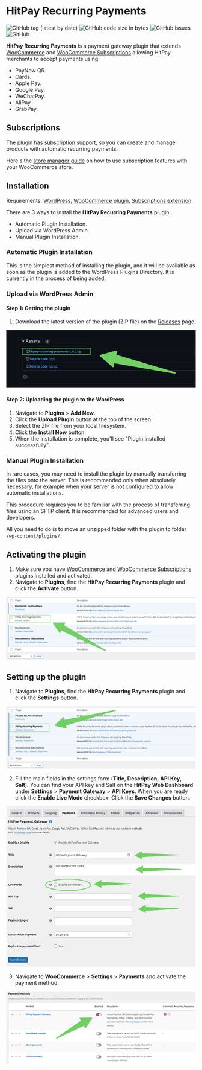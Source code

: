 # HitPay Recurring Payments

![GitHub tag (latest by date)](https://img.shields.io/github/v/tag/hit-pay/woocommerce-recurring?label=Version&style=for-the-badge)
![GitHub code size in bytes](https://img.shields.io/github/languages/code-size/hit-pay/woocommerce-recurring?style=for-the-badge)
![GitHub issues](https://img.shields.io/github/issues-raw/hit-pay/woocommerce-recurring?style=for-the-badge)
![GitHub](https://img.shields.io/github/license/hit-pay/woocommerce-recurring?style=for-the-badge)

**HitPay Recurring Payments** is a payment gateway plugin that extends [WooCommerce](https://woocommerce.com) and
[WooCommerce Subscriptions](https://woocommerce.com/products/woocommerce-subscriptions/) allowing HitPay merchants to accept payments using:
- PayNow QR.
- Cards.
- Apple Pay.
- Google Pay. 
- WeChatPay.
- AliPay.
- GrabPay.

## Subscriptions
The plugin has [subscription support](https://woocommerce.com/products/woocommerce-subscriptions/), so you can create and manage products with automatic recurring payments.

Here's the [store manager guide](https://woocommerce.com/document/subscriptions/store-manager-guide/) on how to use subscription features with your WooCommerce store.

## Installation

Requirements: [WordPress](https://wordpress.org), [WooCommerce plugin](https://woocommerce.com), [Subscriptions extension](https://woocommerce.com/products/woocommerce-subscriptions/).

There are 3 ways to install the **HitPay Recurring Payments** plugin: 
- Automatic Plugin Installation.
- Upload via WordPress Admin.
- Manual Plugin Installation.

### Automatic Plugin Installation
This is the simplest method of installing the plugin, and it will be available as soon as the plugin is added to the WordPress Plugins Directory.
It is currently in the process of being added.

### Upload via WordPress Admin

#### Step 1: Getting the plugin
1. Download the latest version of the plugin (ZIP file) on the [Releases](https://github.com/hit-pay/woocommerce-recurring/releases) page.

![getting-the-plugin.png](docs/getting-the-plugin.png)

#### Step 2: Uploading the plugin to the WordPress
1. Navigate to **Plugins** > **Add New**.
2. Click the **Upload Plugin** button at the top of the screen.
3. Select the ZIP file from your local filesystem.
4. Click the **Install Now** button.
5. When the installation is complete, you'll see "Plugin installed successfully".

### Manual Plugin Installation
In rare cases, you may need to install the plugin by manually transferring the files onto the server. This is recommended only when absolutely necessary, for example when your server is not configured to allow automatic installations.

This procedure requires you to be familiar with the process of transferring files using an SFTP client. It is recommended for advanced users and developers.

All you need to do is to move an unzipped folder with the plugin to folder `/wp-content/plugins/`.

## Activating the plugin

1. Make sure you have [WooCommerce](https://woocommerce.com) and [WooCommerce Subscriptions](https://woocommerce.com/products/woocommerce-subscriptions/) plugins installed and activated.
2. Navigate to **Plugins**, find the **HitPay Recurring Payments** plugin and click the **Activate** button.

![activating-the-plugin.png](docs/activating-the-plugin.png)

## Setting up the plugin

1. Navigate to **Plugins**, find the **HitPay Recurring Payments** plugin and click the **Settings** button.

![setting-up-the-plugin-1.png](docs/setting-up-the-plugin-1.png)

2. Fill the main fields in the settings form (**Title**, **Description**, **API Key**, **Salt**). You can find your API key and Salt on the **HitPay Web Dashboard** under **Settings** > **Payment Gateway** > **API Keys**.
When you are ready click the **Enable Live Mode** checkbox. Click the **Save Changes** button.

![setting-up-the-plugin-2.png](docs/setting-up-the-plugin-2.png)

3. Navigate to **WooCommerce** > **Settings** > **Payments** and activate the payment method.

![setting-up-the-plugin-3.png](docs/setting-up-the-plugin-3.png)
